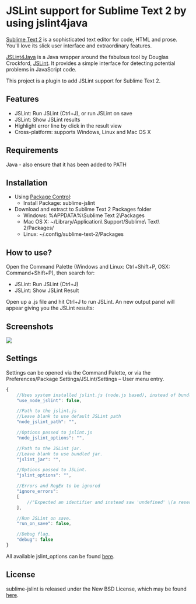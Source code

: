 JSLint support for Sublime Text 2 by using jslint4java
======================================================

[Sublime Text 2](http://www.sublimetext.com/2) is a sophisticated text editor for code, HTML and prose. You'll love its slick user interface and extraordinary features.

[JSLint4Java](http://code.google.com/p/jslint4java/) is a Java wrapper around the fabulous tool by Douglas Crockford, [JSLint](http://jslint.com). It provides a simple interface for detecting potential problems in JavaScript code.

This project is a plugin to add JSLint support for Sublime Text 2.

Features
--------

* JSLint: Run JSLint (Ctrl+J), or run JSLint on save
* JSLint: Show JSLint results
* Highlight error line by click in the result view
* Cross-platform: supports Windows, Linux and Mac OS X

Requirements
------------

Java - also ensure that it has been added to PATH

Installation
------------

* Using [Package Control](http://wbond.net/sublime_packages/package_control):
    * Install Package: sublime-jslint
* Download and extract to Sublime Text 2 Packages folder
    * Windows: %APPDATA%\Sublime Text 2\Packages
    * Mac OS X: ~/Library/Application\ Support/Sublime\ Text\ 2/Packages/
    * Linux: ~/.config/sublime-text-2/Packages

How to use?
-----------

Open the Command Palette (Windows and Linux: Ctrl+Shift+P, OSX: Command+Shift+P), then search for:

* JSLint: Run JSLint (Ctrl+J)
* JSLint: Show JSLint Result

Open up a .js file and hit Ctrl+J to run JSLint. An new output panel will appear giving you the JSLint results:

Screenshots
-----------

![](https://github.com/fbzhong/sublime-jslint/raw/master/images/screenshot.png)

Settings
--------

Settings can be opened via the Command Palette, or via the Preferences/Package Settings/JSLint/Settings – User menu entry.

```javascript
{
    //Uses system installed jslint.js (node.js based), instead of bundled JSLint jar
    "use_node_jslint": false,

    //Path to the jslint.js
    //Leave blank to use default JSLint path
    "node_jslint_path": "",

    //Options passed to jslint.js
    "node_jslint_options": "",

    //Path to the JSLint jar.
    //Leave blank to use bundled jar.
    "jslint_jar": "",

    //Options passed to JSLint.
    "jslint_options": "",

    //Errors and RegEx to be ignored
    "ignore_errors":
    [
        //"Expected an identifier and instead saw 'undefined' \(a reserved word\)"
    ],

    //Run JSLint on save.
    "run_on_save": false,

    //Debug flag.
    "debug": false
}
```

All available jslint_options can be found [here](https://github.com/fbzhong/sublime-jslint/wiki/Available-jslint4java-options).

License
-------

sublime-jslint is released under the New  BSD License, which may be found [here](https://github.com/fbzhong/sublime-jslint/blob/master/LICENSE.md).